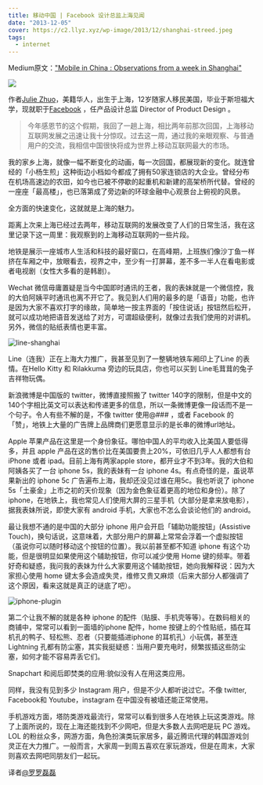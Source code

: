 ```yaml
---
title: 移动中国 | Facebook 设计总监上海见闻
date: "2013-12-05"
cover: https://c2.llyz.xyz/wp-image/2013/12/shanghai-streed.jpeg
tags:
  - internet
---
```


Medium原文：["Mobile in China : Observations from a week in Shanghai"](https://medium.com/the-year-of-the-looking-glass/92593edde29e)

![](https://c2.llyz.xyz/wp-image/2013/12/Julie-Zhuo.png)

作者[Julie Zhuo](https://www.juliezhuo.com/)，美籍华人，出生于上海，12岁随家人移民美国，毕业于斯坦福大学，现就职于[Facebook](https://www.facebook.com/julie) ，任产品设计总监 Director of Product Design 。

> 今年感恩节的这个假期，我回了一趟上海，相比两年前那次回国，上海移动互联网发展之迅速让我十分惊叹。过去这一周，通过我的亲眼观察、与普通用户的交流，我相信中国很快将成为世界上移动互联网最大的市场。

我的家乡上海，就像一幅不断变化的动画，每一次回国，都展现新的变化。就连曾经的「小杨生煎」这种街边小档如今都成了拥有50家连锁店的大企业。曾经分布在机场高速边的农田，如今也已被不停歇的起重机和新建的高架桥所代替。曾经的一座座「最高楼」，也已落第成了旁边新的环球金融中心观景台上俯视的风景。

全方面的快速变化，这就就是上海的魅力。

距离上次来上海已经过去两年，移动互联网的发展改变了人们的日常生活，我在这里记录下这一周里：我观察到的上海移动互联网的一些片段。

地铁是展示一座城市人生活和科技的最好窗口，在高峰期，上班族们像沙丁鱼一样挤在车厢之中，放眼看去，视界之中，至少有一打屏幕，差不多一半人在看电影或者电视剧（女性大多看的是韩剧）。

Wechat 微信毋庸置疑是当今中国即时通讯的王者，我的表妹就是一个微信控，我的大伯阿姨平时通讯也离不开它了。我见到人们用的最多的是「语音」功能，也许是因为大家不喜欢打字的缘故，简单地一按主界面的「按住说话」按钮然后松开，就可以成功地把语音发送给了对方，可谓超级便利，就像过去我们使用的对讲机。另外，微信的贴纸表情也更丰富。

![line-shanghai](https://c2.llyz.xyz/wp-image/2013/12/shanghai-sub-line.jpeg)

Line（连我）正在上海大力推广，我甚至见到了一整辆地铁车厢印上了Line 的表情。在Hello Kitty 和 Rilakkuma 旁边的玩具店，你也可以买到 Line毛茸茸的兔子吉祥物玩偶。

新浪微博是中国版的 twitter，微博直接照搬了 twitter 140字的限制，但是中文的140个字相比英文可以表达和传递更多的信息，所以一条微博更像一段话而不是一个句子。令人有些不解的是，不像 twitter 使用@### ，或者 Facebook 的「赞」，地铁上大量的广告牌上品牌商们更愿意显示的是长串的微博url地址。

Apple 苹果产品在这里是一个身份象征。哪怕中国人的平均收入比美国人要低得多，并且 apple 产品在这的售价比在美国要贵上20%，可依旧几乎人人都想有台 iPhone 或者 ipad。目前上海有两家apple store，都开业才不到3年。我的大伯和阿姨各买了一台 iphone 5s，我的表妹有一台 iphone 4s。有点奇怪的是，虽说苹果新出的 iphone 5c 广告遍布上海，我却还没见过谁在用5c。我也听说了 iphone 5s「土豪金」上市之初的天价现象（因为金色象征着更高的地位和身份）。除了 iphone，在地铁上，我也常见人们使用大屏的三星手机（大部分是拿来放电影），据我表妹所说，即使大家有 android 手机，大家也不怎么会谈论他们的 android。

最让我想不通的是中国的大部分 iphone 用户会开启「辅助功能按钮」(Assistive Touch)，换句话说，这意味着，大部分用户的屏幕上常常会浮着一个虚拟按钮（虽说你可以随时移动这个按钮的位置）。我以前甚至都不知道 iphone 有这个功能，但是很明显如果使用这个辅助按钮，你可以减少使用 Home 键的频率。带着好奇和疑惑，我问我的表妹为什么大家要用这个辅助按钮，她向我解释说：因为大家担心使用 home 键太多会造成失灵，维修又贵又麻烦（后来大部分人都强调了这个原因，看来这就是真正的谜底了吧）。

![iphone-plugin](https://c2.llyz.xyz/wp-image/2013/12/iphone-plugin.jpeg)

第二个让我不解的就是各种 iphone 的配件（贴膜、手机壳等等）。在数码相关的商铺中，常常可以看到一面墙的iphone 配件，home 按键上的个性贴纸，插在耳机孔的鸭子、轻松熊、忍者（只要能插进iphone 的耳机孔）小玩偶，甚至连 Lightning 孔都有防尘塞，其实我挺疑惑：当用户要充电时，频繁拔插这些防尘塞，如何才能不容易弄丢它们。

Snapchart 和阅后即焚类的应用:貌似没有人在用这类应用。

同样，我没有见到多少 Instagram 用户，但是不少人都听说过它。不像 twitter, Facebook和 Youtube，instagram 在中国没有被墙还能正常使用。

手机游戏方面，塔防类游戏最流行，常常可以看到很多人在地铁上玩这类游戏。除了上面所说的，现在上海还能找到不少网吧，但是大多数人去网吧是玩 PC 游戏。LOL 的粉丝众多，网游方面，角色扮演类玩家居多，最近腾讯代理的韩国游戏剑灵正在大力推广。一般而言，大家周一到周五喜欢在家玩游戏，但是在周末，大家则喜欢去网吧同朋友们一起玩。

译者[@罗罗磊磊](https://weibo.com/foru17)
